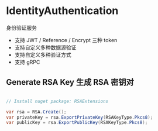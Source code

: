 # IdentityAuthentication
身份验证服务

- 支持 JWT / Reference / Encrypt 三种 token
- 支持自定义多种数据源验证
- 支持自定义多种验证方式
- 支持 gRPC


## Generate RSA Key 生成 RSA 密钥对

``` C#

// Install nuget package: RSAExtensions

var rsa = RSA.Create();
var privateKey = rsa.ExportPrivateKey(RSAKeyType.Pkcs8);
var publicKey = rsa.ExportPublicKey(RSAKeyType.Pkcs8);

```